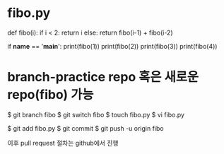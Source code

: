 # fibo.py
def fibo(i):
    if i < 2:
        return i
    else:
        return fibo(i-1) + fibo(i-2)


if __name__ == '__main__':
    print(fibo(1))
    print(fibo(2))
    print(fibo(3))
    print(fibo(4))


# branch-practice repo 혹은 새로운 repo(fibo) 가능
$ git branch fibo
$ git switch fibo
$ touch fibo.py
$ vi fibo.py

$ git add fibo.py
$ git commit
$ git push -u origin fibo

이후 pull request 절차는 github에서 진행
